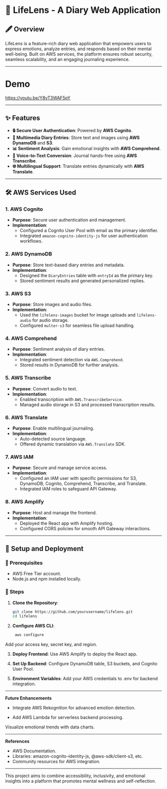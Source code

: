 # 🌟 LifeLens - A Diary Web Application

## 🖋️ Overview

LifeLens is a feature-rich diary web application that empowers users to express emotions, analyze entries, and responds based on their mental well-being. Built on AWS services, the platform ensures robust security, seamless scalability, and an engaging journaling experience.

---
# Demo

https://youtu.be/Y8vT3WAF5pY

---

## ✨ Features

- **🔒 Secure User Authentication**: Powered by **AWS Cognito**.
- **📝 Multimedia Diary Entries**: Store text and images using **AWS DynamoDB** and **S3**.
- **📊 Sentiment Analysis**: Gain emotional insights with **AWS Comprehend**.
- **🎤 Voice-to-Text Conversion**: Journal hands-free using **AWS Transcribe**.
- **🌐 Multilingual Support**: Translate entries dynamically with **AWS Translate**.

---

## 🛠️ AWS Services Used

### **1. AWS Cognito**
- **Purpose**: Secure user authentication and management.
- **Implementation**:
  - Configured a Cognito User Pool with email as the primary identifier.
  - Integrated `amazon-cognito-identity-js` for user authentication workflows.

### **2. AWS DynamoDB**
- **Purpose**: Store text-based diary entries and metadata.
- **Implementation**:
  - Designed the `DiaryEntries` table with `entryId` as the primary key.
  - Stored sentiment results and generated personalized replies.

### **3. AWS S3**
- **Purpose**: Store images and audio files.
- **Implementation**:
  - Used the `lifelens-images` bucket for image uploads and `lifelens-audio` for audio storage.
  - Configured `multer-s3` for seamless file upload handling.

### **4. AWS Comprehend**
- **Purpose**: Sentiment analysis of diary entries.
- **Implementation**:
  - Integrated sentiment detection via `AWS.Comprehend`.
  - Stored results in DynamoDB for further analysis.

### **5. AWS Transcribe**
- **Purpose**: Convert audio to text.
- **Implementation**:
  - Enabled transcription with `AWS.TranscribeService`.
  - Managed audio storage in S3 and processed transcription results.

### **6. AWS Translate**
- **Purpose**: Enable multilingual journaling.
- **Implementation**:
  - Auto-detected source language.
  - Offered dynamic translation via `AWS.Translate` SDK.

### **7. AWS IAM**
- **Purpose**: Secure and manage service access.
- **Implementation**:
  - Configured an IAM user with specific permissions for S3, DynamoDB, Cognito, Comprehend, Transcribe, and Translate.
  - Integrated IAM roles to safeguard API Gateway.

### **8. AWS Amplify**
- **Purpose**: Host and manage the frontend.
- **Implementation**:
  - Deployed the React app with Amplify hosting.
  - Configured CORS policies for smooth API Gateway interactions.

---

## 🚀 Setup and Deployment

### 🧰 Prerequisites
- AWS Free Tier account.
- Node.js and npm installed locally.

### 🔧 Steps
1. **Clone the Repository**:
   ```bash
   git clone https://github.com/yourusername/lifelens.git
   cd lifelens
   
2. **Configure AWS CLI**:
   ```bash
    aws configure
  Add your access key, secret key, and region.

3. **Deploy Frontend**:
  Use AWS Amplify to deploy the React app.

4. **Set Up Backend**:
  Configure DynamoDB table, S3 buckets, and Cognito User Pool.

5. **Environment Variables**:
  Add your AWS credentials to .env for backend integration.

---

**Future Enhancements**

- Integrate AWS Rekognition for advanced emotion detection.

- Add AWS Lambda for serverless backend processing.

Visualize emotional trends with data charts.

---

**References**
- AWS Documentation.
- Libraries: amazon-cognito-identity-js, @aws-sdk/client-s3, etc.
- Community resources for AWS integration.

---

This project aims to combine accessibility, inclusivity, and emotional insights into a platform that promotes mental wellness and self-reflection.
